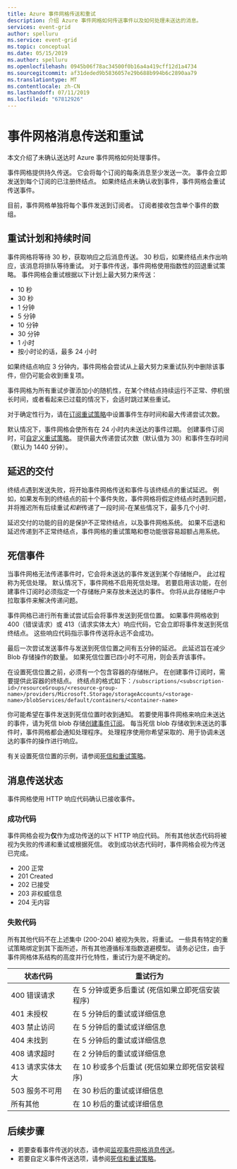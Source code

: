 ```yaml
---
title: Azure 事件网格传送和重试
description: 介绍 Azure 事件网格如何传送事件以及如何处理未送达的消息。
services: event-grid
author: spelluru
ms.service: event-grid
ms.topic: conceptual
ms.date: 05/15/2019
ms.author: spelluru
ms.openlocfilehash: 0945b06f78ac34500f0b16a4a419cff12d1a4734
ms.sourcegitcommit: af31deded9b5836057e29b688b994b6c2890aa79
ms.translationtype: MT
ms.contentlocale: zh-CN
ms.lasthandoff: 07/11/2019
ms.locfileid: "67812926"
---
```

# <a name="event-grid-message-delivery-and-retry"></a>事件网格消息传送和重试

本文介绍了未确认送达时 Azure 事件网格如何处理事件。

事件网格提供持久传送。 它会将每个订阅的每条消息至少发送一次。 事件会立即发送到每个订阅的已注册终结点。 如果终结点未确认收到事件，事件网格会重试传送事件。

目前，事件网格单独将每个事件发送到订阅者。 订阅者接收包含单个事件的数组。

## <a name="retry-schedule-and-duration"></a>重试计划和持续时间

事件网格将等待 30 秒，获取响应之后消息传送。 30 秒后，如果终结点未作出响应，该消息将排队等待重试。 对于事件传送，事件网格使用指数性的回退重试策略。 事件网格会重试根据以下计划上最大努力来传送：

- 10 秒
- 30 秒
- 1 分钟
- 5 分钟
- 10 分钟
- 30 分钟
- 1 小时
- 按小时论的话，最多 24 小时

如果终结点响应 3 分钟内，事件网格会尝试从上最大努力来重试队列中删除该事件，但仍可能会收到重复项。

事件网格为所有重试步骤添加小的随机性，在某个终结点持续运行不正常、停机很长时间，或者看起来已过载的情况下，会适时跳过某些重试。

对于确定性行为，请在[订阅重试策略](manage-event-delivery.md)中设置事件生存时间和最大传递尝试次数。

默认情况下，事件网格会使所有在 24 小时内未送达的事件过期。 创建事件订阅时，可[自定义重试策略](manage-event-delivery.md)。 提供最大传递尝试次数（默认值为 30）和事件生存时间（默认为 1440 分钟）。

## <a name="delayed-delivery"></a>延迟的交付

终结点遇到发送失败，将开始事件网格传送和事件与该终结点的重试延迟。 例如，如果发布到的终结点的前十个事件失败，事件网格将假定终结点时遇到问题，并将推迟所有后续重试*和新*传递了一段时间-在某些情况下，最多几个小时.

延迟交付的功能的目的是保护不正常终结点，以及事件网格系统。 如果不后退和延迟传递到不正常终结点，事件网格的重试策略和卷功能很容易超额占用系统。

## <a name="dead-letter-events"></a>死信事件

当事件网格无法传递事件时，它会将未送达的事件发送到某个存储帐户。 此过程称为死信处理。 默认情况下，事件网格不启用死信处理。 若要启用该功能，在创建事件订阅时必须指定一个存储帐户来存放未送达的事件。 你将从此存储帐户中拉取事件来解决传递问题。

事件网格已进行所有重试尝试后会将事件发送到死信位置。 如果事件网格收到 400（错误请求）或 413（请求实体太大）响应代码，它会立即将事件发送到死信终结点。 这些响应代码指示事件传送将永远不会成功。

最后一次尝试发送事件与发送到死信位置之间有五分钟的延迟。 此延迟旨在减少 Blob 存储操作的数量。 如果死信位置已四小时不可用，则会丢弃该事件。

在设置死信位置之前，必须有一个包含容器的存储帐户。 在创建事件订阅时，需要提供此容器的终结点。 终结点的格式如下：`/subscriptions/<subscription-id>/resourceGroups/<resource-group-name>/providers/Microsoft.Storage/storageAccounts/<storage-name>/blobServices/default/containers/<container-name>`

你可能希望在事件发送到死信位置时收到通知。 若要使用事件网格来响应未送达的事件，请为死信 blob 存储[创建事件订阅](../storage/blobs/storage-blob-event-quickstart.md?toc=%2fazure%2fevent-grid%2ftoc.json)。 每当死信 blob 存储收到未送达的事件时，事件网格都会通知处理程序。 处理程序使用你希望采取的、用于协调未送达的事件的操作进行响应。

有关设置死信位置的示例，请参阅[死信和重试策略](manage-event-delivery.md)。

## <a name="message-delivery-status"></a>消息传送状态

事件网格使用 HTTP 响应代码确认已接收事件。 

### <a name="success-codes"></a>成功代码

事件网格会视为**仅**作为成功传送的以下 HTTP 响应代码。 所有其他状态代码将被视为失败的传递和重试或根据死信。 收到成功状态代码时，事件网格会视为传送已完成。

- 200 正常
- 201 Created
- 202 已接受
- 203 非权威信息
- 204 无内容

### <a name="failure-codes"></a>失败代码

所有其他代码不在上述集中 (200-204) 被视为失败，将重试。 一些具有特定的重试策略绑定到其下面所述，所有其他遵循标准指数退避模型。 请务必记住，由于事件网格体系结构的高度并行化特性，重试行为是不确定的。 

| 状态代码 | 重试行为 |
| ------------|----------------|
| 400 错误请求 | 在 5 分钟或更多后重试 (死信如果立即死信安装程序) |
| 401 未授权 | 在 5 分钟后的重试或详细信息 |
| 403 禁止访问 | 在 5 分钟后的重试或详细信息 |
| 404 未找到 | 在 5 分钟后的重试或详细信息 |
| 408 请求超时 | 在 2 分钟后的重试或详细信息 |
| 413 请求实体太大 | 在 10 秒或多个后重试 (死信如果立即死信安装程序) |
| 503 服务不可用 | 在 30 秒后的重试或详细信息 |
| 所有其他 | 在 10 秒后的重试或详细信息 |


## <a name="next-steps"></a>后续步骤

* 若要查看事件传送的状态，请参阅[监视事件网格消息传送](monitor-event-delivery.md)。
* 若要自定义事件传送选项，请参阅[死信和重试策略](manage-event-delivery.md)。
